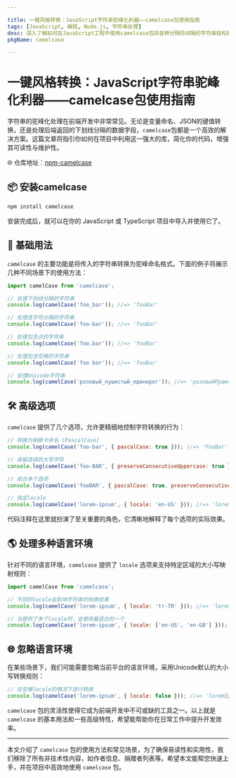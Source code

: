 ```yaml
---

title: 一键风格转换：JavaScript字符串驼峰化利器——camelcase包使用指南
tags: [JavaScript, 编程, Node.js, 字符串处理]
desc: 深入了解如何在JavaScript工程中使用camelcase包将各种分隔符间隔的字符串轻松转换为驼峰命名风格。
pkgName: camelcase

---
```


# 一键风格转换：JavaScript字符串驼峰化利器——camelcase包使用指南

字符串的驼峰化处理在前端开发中非常常见。无论是变量命名、JSON的键值转换，还是处理后端返回的下划线分隔的数据字段，`camelcase`包都是一个高效的解决方案。这篇文章将指引你如何在项目中利用这一强大的库，简化你的代码，增强其可读性与维护性。

🌐 仓库地址：[npm-camelcase](https://www.npmjs.com/package/camelcase)

## 📦 安装camelcase

```bash
npm install camelcase
```

安装完成后，就可以在你的 JavaScript 或 TypeScript 项目中导入并使用它了。

## 🔄 基础用法

`camelcase` 的主要功能是将传入的字符串转换为驼峰命名格式。下面的例子将展示几种不同场景下的使用方法：

```javascript
import camelCase from 'camelcase';

// 处理下划线分隔的字符串
console.log(camelCase('foo_bar')); //=> 'fooBar'

// 处理连字符分隔的字符串
console.log(camelCase('foo-bar')); //=> 'fooBar'

// 处理包含点的字符串
console.log(camelCase('foo.bar')); //=> 'fooBar'

// 处理包含空格的字符串
console.log(camelCase('foo bar')); //=> 'fooBar'

// 处理Unicode字符串
console.log(camelCase('розовый_пушистый_единорог')); //=> 'розовыйПушистыйЕдинорог'
```

## 🛠️ 高级选项

`camelcase` 提供了几个选项，允许更精细地控制字符转换的行为：

```javascript
// 转换为帕斯卡命名 (PascalCase)
console.log(camelCase('foo-bar', { pascalCase: true })); //=> 'FooBar'

// 保留连续的大写字符
console.log(camelCase('foo-BAR', { preserveConsecutiveUppercase: true })); //=> 'fooBAR'

// 结合多个选项
console.log(camelCase('fooBAR', { pascalCase: true, preserveConsecutiveUppercase: true })); //=> 'FooBAR'

// 指定locale
console.log(camelCase('lorem-ipsum', { locale: 'en-US' })); //=> 'loremIpsum'
```

代码注释在这里就扮演了至关重要的角色，它清晰地解释了每个选项的实际效果。

## 🌎 处理多种语言环境

针对不同的语言环境，`camelcase` 提供了 `locale` 选项来支持特定区域的大小写映射规则：

```javascript
import camelCase from 'camelcase';

// 不同的locale会影响字符串的转换结果
console.log(camelCase('lorem-ipsum', { locale: 'tr-TR' })); //=> 'loremİpsum'

// 当提供了多个locale时，会使用最适合的一个
console.log(camelCase('lorem-ipsum', { locale: ['en-US', 'en-GB'] })); //=> 'loremIpsum'
```

## 🌐 忽略语言环境

在某些场景下，我们可能需要忽略当前平台的语言环境，采用Unicode默认的大小写转换规则：

```javascript
// 在忽略locale的情况下进行转换
console.log(camelCase('lorem-ipsum', { locale: false })); //=> 'loremIpsum'
```

`camelcase` 包的灵活性使得它成为前端开发中不可或缺的工具之一。以上就是 `camelcase` 的基本用法和一些高级特性，希望能帮助你在日常工作中提升开发效率。

---

本文介绍了 `camelcase` 包的使用方法和常见场景，为了确保易读性和实用性，我们移除了所有非技术性内容，如作者信息、捐赠者列表等。希望本文能帮您快速上手，并在项目中高效地使用 `camelcase` 包。